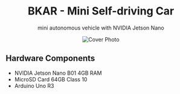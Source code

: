 <div  align="center">
<h1>BKAR - Mini Self-driving Car</h1>
<p>mini autonomous vehicle with NVIDIA Jetson Nano</p>

![Cover Photo](https://github.com/thanhhoangvan/BKAR/blob/mainc/images/gif/cover.gif?raw=true)
</div>

<h2>Hardware Components</h2>
<ul>
<li>NVIDIA Jetson Nano B01 4GB RAM</li>
<li>MicroSD Card 64GB Class 10</li>
<li>Arduino Uno R3</li>
</ul>